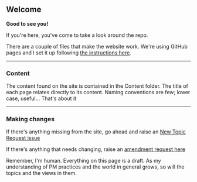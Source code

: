 ## Welcome 

**Good to see you!**

If you're here, you've come to take a look around the repo.

There are a couple of files that make the website work. We're using GitHub pages and I set it up following [the instructions here](https://daniellekirkwood.github.io/content/setup.html).

<hr />

### Content

The content found on the site is contained in the Content folder. The title of each page relates directly to its content. Naming conventions are few; lower case, useful... That's about it

<hr />

### Making changes

  If there's anything missing from the site, go ahead and raise an [New Topic Request issue](https://github.com/daniellekirkwood/daniellekirkwood.github.io/issues/new/choose)
  
  If there's anything that needs changing, raise an [amendment request here](https://github.com/daniellekirkwood/daniellekirkwood.github.io/issues/new/choose)

Remember, I'm human. Everything on this page is a draft. As my understanding of PM practices and the world in general grows, so will the topics and the views in them.
